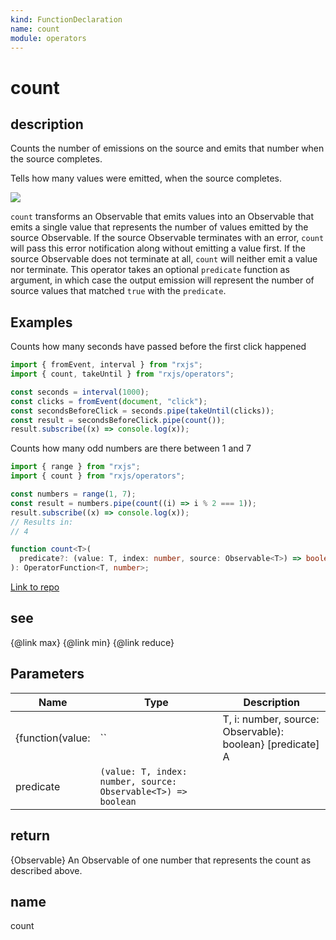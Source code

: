 ```yaml
---
kind: FunctionDeclaration
name: count
module: operators
---
```


# count

## description

Counts the number of emissions on the source and emits that number when the
source completes.

<span class="informal">Tells how many values were emitted, when the source
completes.</span>

![](count.png)

`count` transforms an Observable that emits values into an Observable that
emits a single value that represents the number of values emitted by the
source Observable. If the source Observable terminates with an error, `count`
will pass this error notification along without emitting a value first. If
the source Observable does not terminate at all, `count` will neither emit
a value nor terminate. This operator takes an optional `predicate` function
as argument, in which case the output emission will represent the number of
source values that matched `true` with the `predicate`.

## Examples

Counts how many seconds have passed before the first click happened

```ts
import { fromEvent, interval } from "rxjs";
import { count, takeUntil } from "rxjs/operators";

const seconds = interval(1000);
const clicks = fromEvent(document, "click");
const secondsBeforeClick = seconds.pipe(takeUntil(clicks));
const result = secondsBeforeClick.pipe(count());
result.subscribe((x) => console.log(x));
```

Counts how many odd numbers are there between 1 and 7

```ts
import { range } from "rxjs";
import { count } from "rxjs/operators";

const numbers = range(1, 7);
const result = numbers.pipe(count((i) => i % 2 === 1));
result.subscribe((x) => console.log(x));
// Results in:
// 4
```

```ts
function count<T>(
  predicate?: (value: T, index: number, source: Observable<T>) => boolean
): OperatorFunction<T, number>;
```

[Link to repo](https://github.com/ReactiveX/rxjs/blob/master/src/internal/operators/count.ts#L65-L67)

## see

{@link max}
{@link min}
{@link reduce}

## Parameters

| Name             | Type                                                          | Description                                                  |
| ---------------- | ------------------------------------------------------------- | ------------------------------------------------------------ |
| {function(value: | ``                                                            | T, i: number, source: Observable<T>): boolean} [predicate] A |
| predicate        | `(value: T, index: number, source: Observable<T>) => boolean` |                                                              |

## return

{Observable} An Observable of one number that represents the count as
described above.

## name

count
